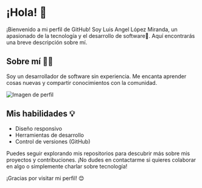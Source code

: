 # ¡Hola! 👋

¡Bienvenido a mi perfil de GitHub! Soy Luis Angel López Miranda, un apasionado de la tecnología y el desarrollo de software🚀. Aquí encontrarás una breve descripción sobre mí.

## Sobre mí 👨‍💻 

Soy un desarrollador de software sin experiencia. Me encanta aprender cosas nuevas y compartir conocimientos con la comunidad.

![Imagen de perfil](https://avatars.githubusercontent.com/u/60529166?v=4)

## Mis habilidades 💡

- Diseño responsivo
- Herramientas de desarrollo
- Control de versiones
(GitHub)

Puedes seguir explorando mis repositorios para descubrir más sobre mis proyectos y contribuciones. ¡No dudes en contactarme si quieres colaborar en algo o simplemente charlar sobre tecnología!

¡Gracias por visitar mi perfil! 😊
